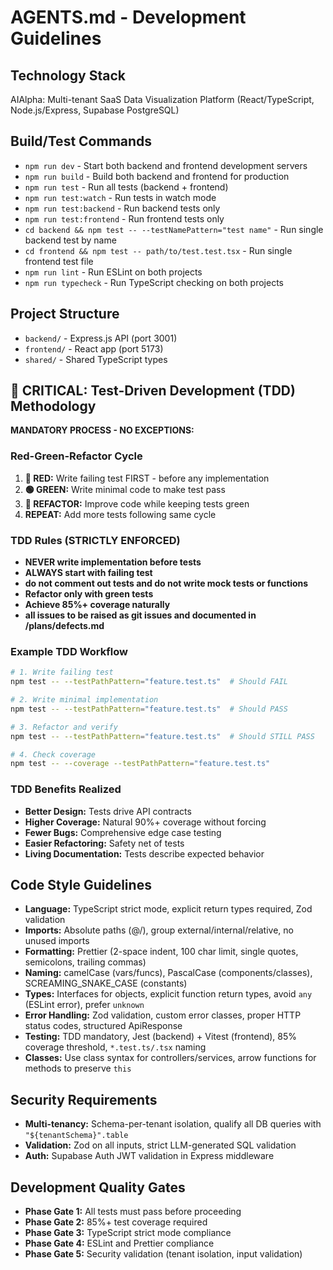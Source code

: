 # AGENTS.md - Development Guidelines

## Technology Stack
AIAlpha: Multi-tenant SaaS Data Visualization Platform (React/TypeScript, Node.js/Express, Supabase PostgreSQL)

## Build/Test Commands
- `npm run dev` - Start both backend and frontend development servers
- `npm run build` - Build both backend and frontend for production  
- `npm run test` - Run all tests (backend + frontend)
- `npm run test:watch` - Run tests in watch mode
- `npm run test:backend` - Run backend tests only
- `npm run test:frontend` - Run frontend tests only
- `cd backend && npm test -- --testNamePattern="test name"` - Run single backend test by name
- `cd frontend && npm test -- path/to/test.test.tsx` - Run single frontend test file
- `npm run lint` - Run ESLint on both projects
- `npm run typecheck` - Run TypeScript checking on both projects

## Project Structure
- `backend/` - Express.js API (port 3001)
- `frontend/` - React app (port 5173)  
- `shared/` - Shared TypeScript types

## 🚨 CRITICAL: Test-Driven Development (TDD) Methodology

**MANDATORY PROCESS - NO EXCEPTIONS:**

### Red-Green-Refactor Cycle
1. **🔴 RED:** Write failing test FIRST - before any implementation
2. **🟢 GREEN:** Write minimal code to make test pass
3. **🔄 REFACTOR:** Improve code while keeping tests green
4. **REPEAT:** Add more tests following same cycle

### TDD Rules (STRICTLY ENFORCED)
- **NEVER write implementation before tests**
- **ALWAYS start with failing test**
- **do not comment out tests and do not write mock tests or functions**
- **Refactor only with green tests**
- **Achieve 85%+ coverage naturally**
- **all issues to be raised as git issues and documented in /plans/defects.md**

### Example TDD Workflow
```bash
# 1. Write failing test
npm test -- --testPathPattern="feature.test.ts"  # Should FAIL

# 2. Write minimal implementation
npm test -- --testPathPattern="feature.test.ts"  # Should PASS

# 3. Refactor and verify
npm test -- --testPathPattern="feature.test.ts"  # Should STILL PASS

# 4. Check coverage
npm test -- --coverage --testPathPattern="feature.test.ts"
```

### TDD Benefits Realized
- **Better Design:** Tests drive API contracts
- **Higher Coverage:** Natural 90%+ coverage without forcing
- **Fewer Bugs:** Comprehensive edge case testing
- **Easier Refactoring:** Safety net of tests
- **Living Documentation:** Tests describe expected behavior

## Code Style Guidelines
- **Language:** TypeScript strict mode, explicit return types required, Zod validation
- **Imports:** Absolute paths (@/), group external/internal/relative, no unused imports
- **Formatting:** Prettier (2-space indent, 100 char limit, single quotes, semicolons, trailing commas)
- **Naming:** camelCase (vars/funcs), PascalCase (components/classes), SCREAMING_SNAKE_CASE (constants)
- **Types:** Interfaces for objects, explicit function return types, avoid `any` (ESLint error), prefer `unknown`
- **Error Handling:** Zod validation, custom error classes, proper HTTP status codes, structured ApiResponse
- **Testing:** TDD mandatory, Jest (backend) + Vitest (frontend), 85% coverage threshold, `*.test.ts/.tsx` naming
- **Classes:** Use class syntax for controllers/services, arrow functions for methods to preserve `this`

## Security Requirements
- **Multi-tenancy:** Schema-per-tenant isolation, qualify all DB queries with `"${tenantSchema}".table`
- **Validation:** Zod on all inputs, strict LLM-generated SQL validation
- **Auth:** Supabase Auth JWT validation in Express middleware

## Development Quality Gates
- **Phase Gate 1:** All tests must pass before proceeding
- **Phase Gate 2:** 85%+ test coverage required
- **Phase Gate 3:** TypeScript strict mode compliance
- **Phase Gate 4:** ESLint and Prettier compliance
- **Phase Gate 5:** Security validation (tenant isolation, input validation)